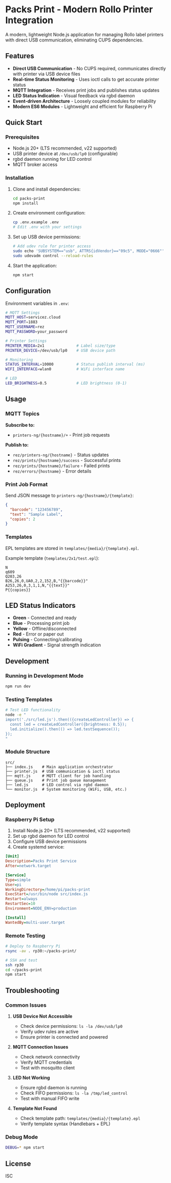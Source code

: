 # Packs Print - Modern Rollo Printer Integration

A modern, lightweight Node.js application for managing Rollo label printers with direct USB communication, eliminating CUPS dependencies.

## Features

- **Direct USB Communication** - No CUPS required, communicates directly with printer via USB device files
- **Real-time Status Monitoring** - Uses ioctl calls to get accurate printer status
- **MQTT Integration** - Receives print jobs and publishes status updates
- **LED Status Indication** - Visual feedback via rgbd daemon
- **Event-driven Architecture** - Loosely coupled modules for reliability
- **Modern ES6 Modules** - Lightweight and efficient for Raspberry Pi

## Quick Start

### Prerequisites

- Node.js 20+ (LTS recommended, v22 supported)
- USB printer device at `/dev/usb/lp0` (configurable)
- rgbd daemon running for LED control
- MQTT broker access

### Installation

1. Clone and install dependencies:
   ```bash
   cd packs-print
   npm install
   ```

2. Create environment configuration:
   ```bash
   cp .env.example .env
   # Edit .env with your settings
   ```

3. Set up USB device permissions:
   ```bash
   # Add udev rule for printer access
   sudo echo 'SUBSYSTEM=="usb", ATTRS{idVendor}=="09c5", MODE="0666"' > /etc/udev/rules.d/99-rollo-printer.rules
   sudo udevadm control --reload-rules
   ```

4. Start the application:
   ```bash
   npm start
   ```

## Configuration

Environment variables in `.env`:

```bash
# MQTT Settings
MQTT_HOST=servicez.cloud
MQTT_PORT=1883
MQTT_USERNAME=rez
MQTT_PASSWORD=your_password

# Printer Settings
PRINTER_MEDIA=2x1              # Label size/type
PRINTER_DEVICE=/dev/usb/lp0    # USB device path

# Monitoring
STATUS_INTERVAL=10000          # Status publish interval (ms)
WIFI_INTERFACE=wlan0           # WiFi interface name

# LED
LED_BRIGHTNESS=0.5             # LED brightness (0-1)
```

## Usage

### MQTT Topics

**Subscribe to:**
- `printers-ng/{hostname}/+` - Print job requests

**Publish to:**
- `rez/printers-ng/{hostname}` - Status updates
- `rez/prints/{hostname}/success` - Successful prints
- `rez/prints/{hostname}/failure` - Failed prints
- `rez/errors/{hostname}` - Error details

### Print Job Format

Send JSON message to `printers-ng/{hostname}/{template}`:

```json
{
  "barcode": "123456789",
  "text": "Sample Label",
  "copies": 2
}
```

### Templates

EPL templates are stored in `templates/{media}/{template}.epl`.

Example template (`templates/2x1/test.epl`):
```
N
q609
Q203,26
B26,26,0,UA0,2,2,152,B,"{{barcode}}"
A253,26,0,3,1,1,N,"{{text}}"
P{{copies}}
```

## LED Status Indicators

- **Green** - Connected and ready
- **Blue** - Processing print job
- **Yellow** - Offline/disconnected
- **Red** - Error or paper out
- **Pulsing** - Connecting/calibrating
- **WiFi Gradient** - Signal strength indication

## Development

### Running in Development Mode

```bash
npm run dev
```

### Testing Templates

```bash
# Test LED functionality
node -e "
import('./src/led.js').then(({createLedController}) => {
  const led = createLedController({brightness: 0.5});
  led.initialize().then(() => led.testSequence());
});
"
```

### Module Structure

```
src/
├── index.js    # Main application orchestrator
├── printer.js  # USB communication & ioctl status
├── mqtt.js     # MQTT client for job handling
├── queue.js    # Print job queue management
├── led.js      # LED control via rgbd daemon
└── monitor.js  # System monitoring (WiFi, USB, etc.)
```

## Deployment

### Raspberry Pi Setup

1. Install Node.js 20+ (LTS recommended, v22 supported)
2. Set up rgbd daemon for LED control
3. Configure USB device permissions
4. Create systemd service:

```ini
[Unit]
Description=Packs Print Service
After=network.target

[Service]
Type=simple
User=pi
WorkingDirectory=/home/pi/packs-print
ExecStart=/usr/bin/node src/index.js
Restart=always
RestartSec=10
Environment=NODE_ENV=production

[Install]
WantedBy=multi-user.target
```

### Remote Testing

```bash
# Deploy to Raspberry Pi
rsync -av . rp30:~/packs-print/

# SSH and test
ssh rp30
cd ~/packs-print
npm start
```

## Troubleshooting

### Common Issues

1. **USB Device Not Accessible**
   - Check device permissions: `ls -la /dev/usb/lp0`
   - Verify udev rules are active
   - Ensure printer is connected and powered

2. **MQTT Connection Issues**
   - Check network connectivity
   - Verify MQTT credentials
   - Test with mosquitto client

3. **LED Not Working**
   - Ensure rgbd daemon is running
   - Check FIFO permissions: `ls -la /tmp/led_control`
   - Test with manual FIFO write

4. **Template Not Found**
   - Check template path: `templates/{media}/{template}.epl`
   - Verify template syntax (Handlebars + EPL)

### Debug Mode

```bash
DEBUG=* npm start
```

## License

ISC